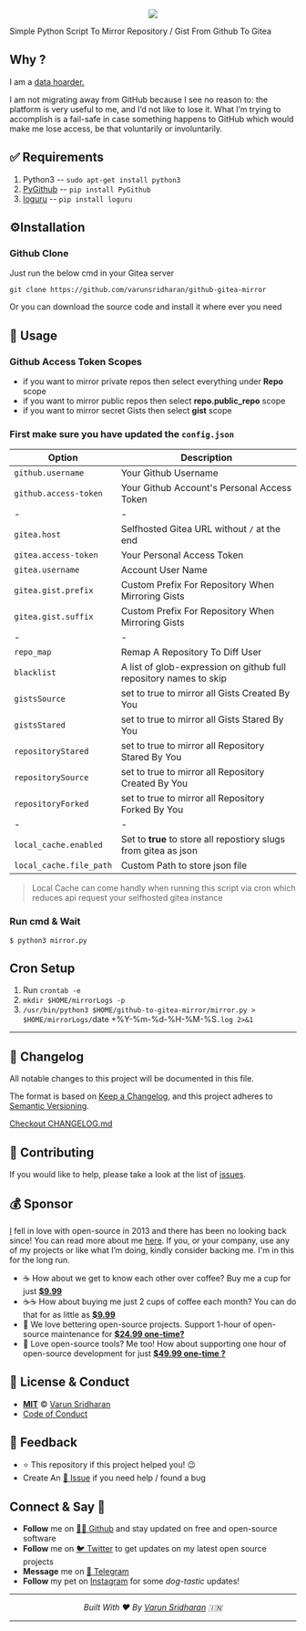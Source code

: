 <p align="center">
    <img src="https://cdn.svarun.dev/gh/varunsridharan/github-gitea-mirror/banner.jpg"/>
</p>

Simple Python Script To Mirror Repository / Gist From Github To Gitea

## Why ?
I am a [data hoarder.](https://www.reddit.com/r/DataHoarder/)

I am not migrating away from GitHub because I see no reason to: the platform is very useful to me, and I’d not like to lose it. What I’m trying to accomplish is a fail-safe in case something happens to GitHub which would make me lose access, be that voluntarily or involuntarily.

## ✅  Requirements
1. Python3 -- `sudo apt-get install python3`
2. [PyGithub](https://github.com/PyGithub/PyGithub) -- `pip install PyGithub`
3. [loguru](https://github.com/Delgan/loguru) -- `pip install loguru`

## ⚙️Installation

### Github Clone
Just run the below cmd in your Gitea server

    git clone https://github.com/varunsridharan/github-gitea-mirror

Or you can download the source code and install it where ever you need

## 🚀 Usage

### Github Access Token Scopes
* if you want to mirror private repos then select everything under **Repo** scope
* if you want to mirror public repos then select **repo.public_repo** scope
* if you want to mirror secret Gists then select **gist** scope

### First make sure you have updated the `config.json`

| Option | Description |
| --- | --- |
| `github.username` | Your Github Username |
| `github.access-token` | Your Github Account's Personal Access Token |
| - | - |
| `gitea.host` | Selfhosted Gitea URL without `/` at the end |
| `gitea.access-token` | Your Personal Access Token |
| `gitea.username` | Account User Name |
| `gitea.gist.prefix` | Custom Prefix For Repository When Mirroring Gists |
| `gitea.gist.suffix` | Custom Prefix For Repository When Mirroring Gists |
| - | - |
| `repo_map` | Remap A Repository To Diff User |
| `blacklist` | A list of glob-expression on github full repository names to skip |
| `gistsSource` | set to true to mirror all Gists Created By You|
| `gistsStared` | set to true to mirror all Gists Stared By You|
| `repositoryStared` | set to true to mirror all Repository Stared By You |
| `repositorySource` | set to true to mirror all Repository Created By You |
| `repositoryForked` | set to true to mirror all Repository Forked By You |
| - | - |
| `local_cache.enabled` | Set to **true** to store all repostiory slugs from gitea as json |
| `local_cache.file_path` | Custom Path to store json file |

> Local Cache can come handly when running this script via cron
> which reduces api request your selfhosted gitea instance

### Run cmd & Wait

    $ python3 mirror.py


## Cron Setup
1. Run `crontab -e`
2. `mkdir $HOME/mirrorLogs -p`
3. `/usr/bin/python3 $HOME/github-to-gitea-mirror/mirror.py > $HOME/mirrorLogs/`date +\%Y-\%m-\%d-\%H-\%M-\%S`.log 2>&1`

---

## 📝 Changelog
All notable changes to this project will be documented in this file.

The format is based on [Keep a Changelog](https://keepachangelog.com/en/1.0.0/),
and this project adheres to [Semantic Versioning](https://semver.org/spec/v2.0.0.html).

[Checkout CHANGELOG.md](/CHANGELOG.md)

## 🤝 Contributing
If you would like to help, please take a look at the list of [issues](issues/).

## 💰 Sponsor
[I][twitter] fell in love with open-source in 2013 and there has been no looking back since! You can read more about me [here][website].
If you, or your company, use any of my projects or like what I’m doing, kindly consider backing me. I'm in this for the long run.

- ☕ How about we get to know each other over coffee? Buy me a cup for just [**$9.99**][buymeacoffee]
- ☕️☕️ How about buying me just 2 cups of coffee each month? You can do that for as little as [**$9.99**][buymeacoffee]
- 🔰         We love bettering open-source projects. Support 1-hour of open-source maintenance for [**$24.99 one-time?**][paypal]
- 🚀         Love open-source tools? Me too! How about supporting one hour of open-source development for just [**$49.99 one-time ?**][paypal]

## 📜  License & Conduct
- [**MIT**](LICENSE) © [Varun Sridharan](website)
- [Code of Conduct](code-of-conduct.md)

## 📣 Feedback
- ⭐ This repository if this project helped you! :wink:
- Create An [🔧 Issue](issues/) if you need help / found a bug

## Connect & Say 👋
- **Follow** me on [👨‍💻 Github][github] and stay updated on free and open-source software
- **Follow** me on [🐦 Twitter][twitter] to get updates on my latest open source projects
- **Message** me on [📠 Telegram][telegram]
- **Follow** my pet on [Instagram][sofythelabrador] for some _dog-tastic_ updates!

---

<p align="center">
<i>Built With ♥ By <a href="https://sva.onl/twitter"  target="_blank" rel="noopener noreferrer">Varun Sridharan</a> 🇮🇳 </i>
</p>

---

<!-- Personl Links -->
[paypal]: https://sva.onl/paypal
[buymeacoffee]: https://sva.onl/buymeacoffee
[sofythelabrador]: https://www.instagram.com/sofythelabrador/
[github]: https://sva.onl/github/
[twitter]: https://sva.onl/twitter/
[telegram]: https://sva.onl/telegram/
[email]: https://sva.onl/email
[website]: https://sva.onl/website/
